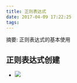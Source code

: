 ```yaml
---
title: 正则表达式
date: 2017-04-09 17:22:25
tags:
---
```

摘要: 正则表达式的基本使用
<!--more-->

## 正则表达式创建
   - <img src="./banner.jpg">